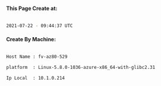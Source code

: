 
   
#### This Page Create at:

```bash

2021-07-22 - 09:44:37 UTC

```

#### Create By Machine:

```bash

Host Name : fv-az80-529

platform  : Linux-5.8.0-1036-azure-x86_64-with-glibc2.31

Ip Local  : 10.1.0.214

```

